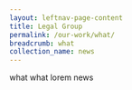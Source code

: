```yaml
---
layout: leftnav-page-content
title: Legal Group
permalink: /our-work/what/
breadcrumb: what
collection_name: news
---
```


what what lorem
news
